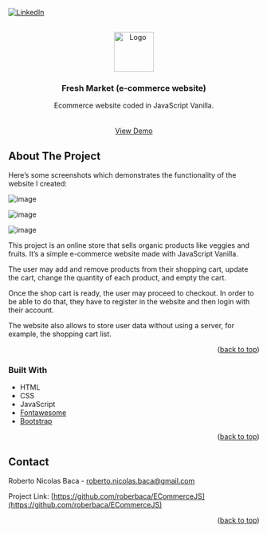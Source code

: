 <div id="top"></div>


[![LinkedIn][linkedin-shield]][linkedin-url]


<!-- PROJECT LOGO -->
<br />
<div align="center">
  <a href="https://github.com/roberbaca/ECommerceJS">  
    <img src="https://user-images.githubusercontent.com/83043304/140669718-0a350618-f217-4247-9d91-42d00c4c292f.png" alt="Logo" width="80" height="80">
  </a>

<h3 align="center">Fresh Market (e-commerce website)</h3>

  <p align="center">
    Ecommerce website coded in JavaScript Vanilla.
    <br />  
    <br />
    <br />
    <a href="https://freshmarket.vercel.app/" target = "_blank">View Demo</a>  
  </p>
</div>

<!-- ABOUT THE PROJECT -->
## About The Project

Here’s some screenshots which demonstrates the functionality of the website I created:

![image](https://user-images.githubusercontent.com/83043304/141706223-c39a955d-c1d7-454d-82fe-42d404b14cff.png)

![image](https://user-images.githubusercontent.com/83043304/141706325-b3ebbb7a-a604-49e2-9eca-c5ed222ba086.png)

![image](https://user-images.githubusercontent.com/83043304/141706331-9bf68260-461e-4a0e-afaf-3b95d9e11480.png)


This project is an online store that sells organic products like veggies and fruits. It’s a simple e-commerce website made with JavaScript Vanilla.

The user may add and remove products from their shopping cart, update the cart, change the quantity of each product, and empty the cart. 

Once the shop cart is ready, the user may proceed to checkout. In order to be able to do that, they have to register in the website and then login with their account.

The website also allows to store user data without using a server, for example, the shopping cart list.

<p align="right">(<a href="#top">back to top</a>)</p>



### Built With

* HTML
* CSS
* JavaScript 
* [Fontawesome](https://fontawesome.com/)
* [Bootstrap](https://getbootstrap.com/)

<p align="right">(<a href="#top">back to top</a>)</p>

<!-- CONTACT -->
## Contact

Roberto Nicolas Baca - roberto.nicolas.baca@gmail.com

Project Link: [https://github.com/roberbaca/ECommerceJS](https://github.com/roberbaca/ECommerceJS)

<p align="right">(<a href="#top">back to top</a>)</p>





<!-- MARKDOWN LINKS & IMAGES -->
<!-- https://www.markdownguide.org/basic-syntax/#reference-style-links -->
[contributors-shield]: https://img.shields.io/github/contributors/github_username/repo_name.svg?style=for-the-badge
[contributors-url]: https://github.com/github_username/repo_name/graphs/contributors
[forks-shield]: https://img.shields.io/github/forks/github_username/repo_name.svg?style=for-the-badge
[forks-url]: https://github.com/github_username/repo_name/network/members
[stars-shield]: https://img.shields.io/github/stars/github_username/repo_name.svg?style=for-the-badge
[stars-url]: https://github.com/github_username/repo_name/stargazers
[issues-shield]: https://img.shields.io/github/issues/github_username/repo_name.svg?style=for-the-badge
[issues-url]: https://github.com/github_username/repo_name/issues
[license-shield]: https://img.shields.io/github/license/github_username/repo_name.svg?style=for-the-badge
[license-url]: https://github.com/github_username/repo_name/blob/master/LICENSE.txt
[linkedin-shield]: https://img.shields.io/badge/-LinkedIn-black.svg?style=for-the-badge&logo=linkedin&colorB=555
[linkedin-url]: https://linkedin.com/in/rober-baca
[product-screenshot]: images/screenshot.png


